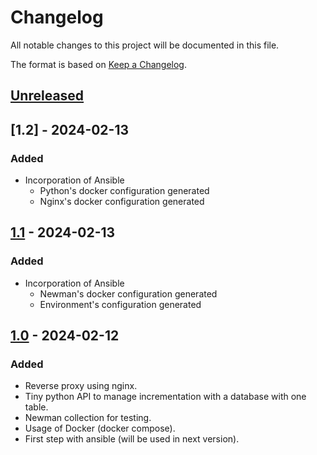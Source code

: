 # Changelog

All notable changes to this project will be documented in this file.

The format is based on [Keep a Changelog](https://keepachangelog.com/en/1.1.0/).

## [Unreleased]

## [1.2] - 2024-02-13

### Added

- Incorporation of Ansible
    - Python's docker configuration generated
    - Nginx's docker configuration generated

## [1.1] - 2024-02-13

### Added

- Incorporation of Ansible
    - Newman's docker configuration generated
    - Environment's configuration generated

## [1.0] - 2024-02-12

### Added

- Reverse proxy using nginx.
- Tiny python API to manage incrementation with a database with one table.
- Newman collection for testing.
- Usage of Docker (docker compose).
- First step with ansible (will be used in next version).

[unreleased]: https://github.com/AlbertMcAvoy/infra/compare/v1.1...HEAD
[1.1]: https://github.com/AlbertMcAvoy/infra/compare/v1.0...v1.1
[1.0]: https://github.com/AlbertMcAvoy/infra/releases/tag/v1.0
